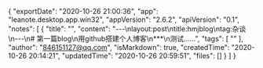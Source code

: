 {
  "exportDate": "2020-10-26 21:00:36",
  "app": "leanote.desktop.app.win32",
  "appVersion": "2.6.2",
  "apiVersion": "0.1",
  "notes": [
    {
      "title": "",
      "content": "---\nlayout:post\ntitle:hmjblog\ntag:杂谈\n---\n# 第一篇blog\n用github搭建个人博客\n***\n测试......",
      "tags": [
        ""
      ],
      "author": "846151127@qq.com",
      "isMarkdown": true,
      "createdTime": "2020-10-26 20:14:21",
      "updatedTime": "2020-10-26 20:59:51",
      "files": []
    }
  ]
}